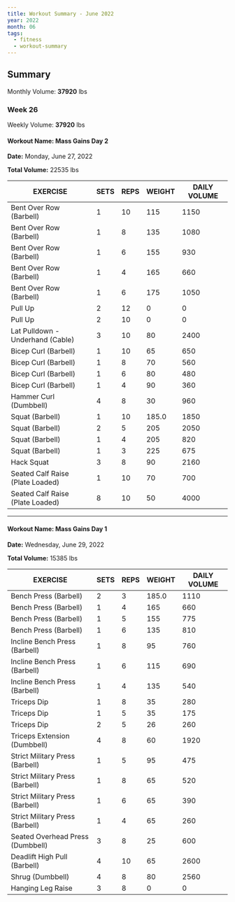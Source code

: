 ```yaml
--- 
title: Workout Summary - June 2022
year: 2022
month: 06
tags:
  - fitness
  - workout-summary
---
```


## Summary

Monthly Volume: **37920** lbs

### **Week** 26

Weekly Volume: **37920** lbs

#### **Workout Name:** Mass Gains Day 2

**Date:** Monday, June 27, 2022

**Total Volume:** 22535 lbs

| EXERCISE | SETS | REPS | WEIGHT | DAILY VOLUME |
| ------------------- | ---- | ---- | ------ | ------------ |
| Bent Over Row (Barbell) | 1 | 10 | 115 | 1150 |
| Bent Over Row (Barbell) | 1 | 8 | 135 | 1080 |
| Bent Over Row (Barbell) | 1 | 6 | 155 | 930 |
| Bent Over Row (Barbell) | 1 | 4 | 165 | 660 |
| Bent Over Row (Barbell) | 1 | 6 | 175 | 1050 |
| Pull Up | 2 | 12 | 0 | 0 |
| Pull Up | 2 | 10 | 0 | 0 |
| Lat Pulldown - Underhand (Cable) | 3 | 10 | 80 | 2400 |
| Bicep Curl (Barbell) | 1 | 10 | 65 | 650 |
| Bicep Curl (Barbell) | 1 | 8 | 70 | 560 |
| Bicep Curl (Barbell) | 1 | 6 | 80 | 480 |
| Bicep Curl (Barbell) | 1 | 4 | 90 | 360 |
| Hammer Curl (Dumbbell) | 4 | 8 | 30 | 960 |
| Squat (Barbell) | 1 | 10 | 185.0 | 1850 |
| Squat (Barbell) | 2 | 5 | 205 | 2050 |
| Squat (Barbell) | 1 | 4 | 205 | 820 |
| Squat (Barbell) | 1 | 3 | 225 | 675 |
| Hack Squat | 3 | 8 | 90 | 2160 |
| Seated Calf Raise (Plate Loaded) | 1 | 10 | 70 | 700 |
| Seated Calf Raise (Plate Loaded) | 8 | 10 | 50 | 4000 |

---

#### **Workout Name:** Mass Gains Day 1

**Date:** Wednesday, June 29, 2022

**Total Volume:** 15385 lbs

| EXERCISE | SETS | REPS | WEIGHT | DAILY VOLUME |
| ------------------- | ---- | ---- | ------ | ------------ |
| Bench Press (Barbell) | 2 | 3 | 185.0 | 1110 |
| Bench Press (Barbell) | 1 | 4 | 165 | 660 |
| Bench Press (Barbell) | 1 | 5 | 155 | 775 |
| Bench Press (Barbell) | 1 | 6 | 135 | 810 |
| Incline Bench Press (Barbell) | 1 | 8 | 95 | 760 |
| Incline Bench Press (Barbell) | 1 | 6 | 115 | 690 |
| Incline Bench Press (Barbell) | 1 | 4 | 135 | 540 |
| Triceps Dip | 1 | 8 | 35 | 280 |
| Triceps Dip | 1 | 5 | 35 | 175 |
| Triceps Dip | 2 | 5 | 26 | 260 |
| Triceps Extension (Dumbbell) | 4 | 8 | 60 | 1920 |
| Strict Military Press (Barbell) | 1 | 5 | 95 | 475 |
| Strict Military Press (Barbell) | 1 | 8 | 65 | 520 |
| Strict Military Press (Barbell) | 1 | 6 | 65 | 390 |
| Strict Military Press (Barbell) | 1 | 4 | 65 | 260 |
| Seated Overhead Press (Dumbbell) | 3 | 8 | 25 | 600 |
| Deadlift High Pull (Barbell) | 4 | 10 | 65 | 2600 |
| Shrug (Dumbbell) | 4 | 8 | 80 | 2560 |
| Hanging Leg Raise | 3 | 8 | 0 | 0 |
